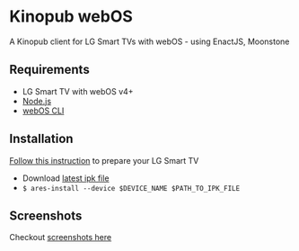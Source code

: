 # Kinopub webOS

A Kinopub client for LG Smart TVs with webOS - using EnactJS, Moonstone

## Requirements

- LG Smart TV with webOS v4+
- [Node.js](https://nodejs.org/)
- [webOS CLI](https://npmjs.com/package/@webosose/ares-cli)

## Installation

[Follow this instruction](https://webostv.developer.lge.com/develop/app-test) to prepare your LG Smart TV

- Download [latest ipk file](https://github.com/adascal/kinopub.webos/releases/latest)
- `$ ares-install --device $DEVICE_NAME $PATH_TO_IPK_FILE`

## Screenshots

Checkout [screenshots here](./SCREENSHOTS.md)
